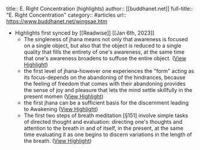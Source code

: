 title:: E. Right Concentration (highlights)
author:: [[buddhanet.net]]
full-title:: "E. Right Concentration"
category:: #articles
url:: https://www.buddhanet.net/wingsae.htm

- Highlights first synced by [[Readwise]] [[Jan 6th, 2023]]
	- The singleness of jhana means not only that awareness is focused on a single object, but also that the object is reduced to a single quality that fills the entirety of one's awareness, at the same time that one's awareness broadens to suffuse the entire object. ([View Highlight](https://read.readwise.io/read/01gp24ar0jmt3vj7bgbkk3rx65))
	- the first level of jhana-however one experiences the "form" acting as its focus-depends on the abandoning of the hindrances, because the feeling of freedom that comes with their abandoning provides the sense of joy and pleasure that lets the mind settle skillfully in the present momen ([View Highlight](https://read.readwise.io/read/01gp24ca3c1ek5jv78kj73371d))
	- the first jhana can be a sufficient basis for the discernment leading to Awakening ([View Highlight](https://read.readwise.io/read/01gp24dbnpjrsxhyf0qs8yre14))
	- The first two steps of breath meditation [§151] involve simple tasks of directed thought and evaluation: directing one's thoughts and attention to the breath in and of itself, in the present, at the same time evaluating it as one begins to discern variations in the length of the breath. ([View Highlight](https://read.readwise.io/read/01gp24eb1p44p50tyf0ahzencs))